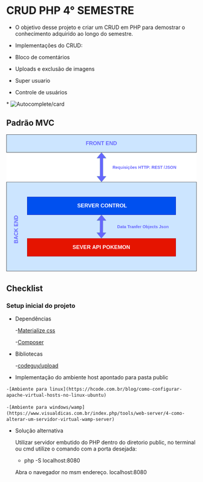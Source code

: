 # CRUD PHP 4° SEMESTRE

- O objetivo desse projeto e criar um CRUD em PHP para demostrar o conhecimento adquirido ao longo do semestre.
- Implementações do CRUD:

- Bloco de comentários
- Uploads e exclusão de imagens
- Super usuario
- Controle de usuários 


\* ![Autocomplete/card](https://github.com/sandrosa1/api-fatec/blob/main/public/projeto.gif)



## Padrão MVC

  ![Autocomplete/card](https://github.com/sandrosa1/api-fatec/blob/main/public/fluxodedados.png)

## Checklist

### Setup inicial do projeto

  - Dependências

    -[Materialize css](https://materializecss.com/getting-started.html)


    -[Composer](https://getcomposer.org/)

  - Bibliotecas

    -[codeguy/upload](https://packagist.org/packages/codeguy/upload)
  

   - Implementação do ambiente host apontado para pasta public

    -[Ambiente para linux](https://hcode.com.br/blog/como-configurar-apache-virtual-hosts-no-linux-ubuntu)

    -[Ambiente para windows/wamp](https://www.visualdicas.com.br/index.php/tools/web-server/4-como-alterar-um-servidor-virtual-wamp-server)

  - Solução alternativa
    
    Utilizar servidor embutido do PHP dentro do diretorio public, no terminal ou cmd utilize o comando com a porta desejada:

    - php -S localhost:8080

    Abra o navegador no msm endereço. localhost:8080